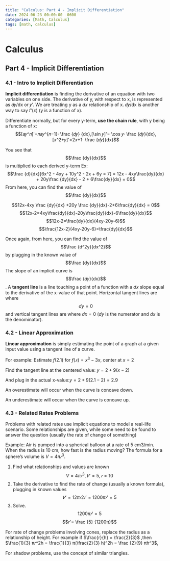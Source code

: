 ```yaml
---
title: "Calculus: Part 4 - Implicit Differentiation"
date: 2024-06-23 00:00:00 -0600
categories: [Math, Calculus]
tags: [math, calculus]
---
```

<script
  src="https://cdn.mathjax.org/mathjax/latest/MathJax.js?config=TeX-AMS-MML_HTMLorMML"
  type="text/javascript">
</script>

# Calculus
## Part 4 -  Implicit Differentiation

### 4.1 - Intro to Implicit Differentiation
**Implicit differentiation** is finding the derivative of an equation with two variables on one side.
The derivative of y, with respect to x, is represented as 𝑑𝑦/dx or 𝑦'. We are treating y as a 𝑑𝑥
relationship of x. 𝑑𝑦/dx is another way to say 𝑓'(𝑥) (y is a function of x).

Differentiate normally, but for every y-term, **use the chain rule**, with y being a function of x:
$$[𝑎𝑦^𝑛]'=𝑛𝑎𝑦^{𝑛−1}· \frac {𝑑𝑦} {dx},[\sin 𝑦]'= \cos 𝑦· \frac {𝑑𝑦}{dx},[𝑥^2+𝑦]'=2𝑥+1· \frac {𝑑𝑦}{dx}$$

You see that $$\frac {dy}{dx}$$ is multiplied to each derived y-term
Ex:
$$\frac {d}{dx}[6x^2 - 4xy + 10y^2 - 2x + 6y = 7] = 12x - 4xy\frac{dy}{dx} + 20y\frac {dy}{dx} - 2 + 6\frac{dy}{dx} = 0$$
From here, you can find the value of $$\frac {dy}{dx}$$

$$12x-4xy \frac {dy}{dx} +20y \frac {dy}{dx}-2+6\frac{dy}{dx} = 0$$
$$12x-2=4xy\frac{dy}{dx}-20y\frac{dy}{dx}-6\frac{dy}{dx}$$
$$12x-2=\frac{dy}{dx}(4xy-20y-6)$$
$$\frac{12x-2}{4xy-20y-6}=\frac{dy}{dx}$$

Once again, from here, you can find the value of $$\frac {d^2y}{dx^2}$$ by plugging in the known value of $$\frac {dy}{dx}$$
The slope of an implicit curve is $$\frac {𝑑𝑦}{dx}$$. A **tangent line** is a line touching a point of a function with a 𝑑𝑥
slope equal to the derivative of the x-value of that point. Horizontal tangent lines are where $$dy=0$$ and vertical tangent lines are where $dx = 0$ ($dy$ is the numerator and $dx$ is the denominator).

### 4.2 - Linear Approximation
**Linear approximation** is simply estimating the point of a graph at a given input value using a tangent line of a curve.

For example: Estimate $f(2. 1)$ for $f(𝑥) = x^3 − 3x$, center at $x = 2$

Find the tangent line at the centered value: $y = 2 + 9(x − 2)$

And plug in the actual x-value:$y = 2 + 9(2.1 − 2) = 2.9$

An overestimate will occur when the curve is concave down.

An underestimate will occur when the curve is concave up.

### 4.3 - Related Rates Problems
Problems with related rates use implicit equations to model a real-life scenario. Some relationships are given, while some need to be found to answer the question (usually the rate of change of something)

Example: Air is pumped into a spherical balloon at a rate of 5 cm3/min. When the radius is 10 cm, how fast is the radius moving? The formula for a sphere’s volume is $V = 4π𝑟^3$.

1. Find what relationships and values are known
$$V = 4π𝑟^3, 𝑉' = 5, 𝑟 = 10$$
2. Take the derivative to find the rate of change (usually a known formula), plugging in
known values
$$𝑉' = 12π𝑟2𝑟' = 1200π𝑟' = 5$$
3. Solve.
$$1200π𝑟' = 5$$
$$𝑟'= \frac {5} {1200π}$$

For rate of change problems involving cones, replace the radius as a relationship of height. For example if $\frac{r}{h} = \frac{2}{3}$ ,then $\frac{1}{3} π𝑟^2h = \frac{1}{3} π(\frac{2}{3} h)^2h = \frac {2}{9} πh^3$,

For shadow problems, use the concept of similar triangles.